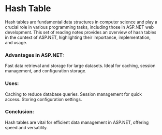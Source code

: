 # Hash Table
Hash tables are fundamental data structures in computer science and play a crucial role in various programming tasks, including those in ASP.NET web development. This set of reading notes provides an overview of hash tables in the context of ASP.NET, highlighting their importance, implementation, and usage.
### Advantages in ASP.NET:

Fast data retrieval and storage for large datasets.
Ideal for caching, session management, and configuration storage.
### Uses:

Caching to reduce database queries.
Session management for quick access.
Storing configuration settings.
### Conclusion:

Hash tables are vital for efficient data management in ASP.NET, offering speed and versatility.